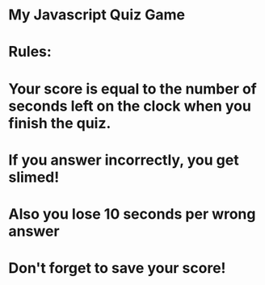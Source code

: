 # My Javascript Quiz Game
# Rules:
# Your score is equal to the number of seconds left on the clock when you finish the quiz.
# If you answer incorrectly, you get slimed!
# Also you lose 10 seconds per wrong answer
# Don't forget to save your score!